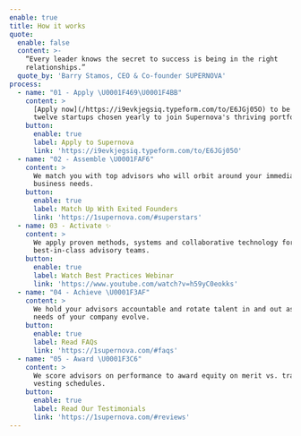```yaml
---
enable: true
title: How it works
quote:
  enable: false
  content: >-
    “Every leader knows the secret to success is being in the right
    relationships.”
  quote_by: 'Barry Stamos, CEO & Co-founder SUPERNOVA'
process:
  - name: "01 - Apply \U0001F469‍\U0001F4BB"
    content: >
      [Apply now](/https://i9evkjegsiq.typeform.com/to/E6JGj05O) to be one of
      twelve startups chosen yearly to join Supernova's thriving portfolio. 
    button:
      enable: true
      label: Apply to Supernova
      link: 'https://i9evkjegsiq.typeform.com/to/E6JGj05O'
  - name: "02 - Assemble \U0001FAF6"
    content: >
      We match you with top advisors who will orbit around your immediate
      business needs.
    button:
      enable: true
      label: Match Up With Exited Founders
      link: 'https://1supernova.com/#superstars'
  - name: 03 - Activate ✨
    content: >
      We apply proven methods, systems and collaborative technology for
      best-in-class advisory teams.
    button:
      enable: true
      label: Watch Best Practices Webinar
      link: 'https://www.youtube.com/watch?v=h59yC0eokks'
  - name: "04 - Achieve \U0001F3AF"
    content: >
      We hold your advisors accountable and rotate talent in and out as the
      needs of your company evolve.
    button:
      enable: true
      label: Read FAQs
      link: 'https://1supernova.com/#faqs'
  - name: "05 - Award \U0001F3C6"
    content: >
      We score advisors on performance to award equity on merit vs. traditional
      vesting schedules.
    button:
      enable: true
      label: Read Our Testimonials
      link: 'https://1supernova.com/#reviews'
---
```


